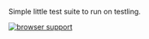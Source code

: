 Simple little test suite to run on testling.

[![browser support](https://ci.testling.com/spenceralger/xhr-method-test.png)](https://ci.testling.com/spenceralger/xhr-method-test)
